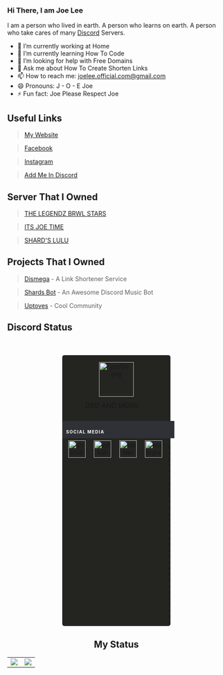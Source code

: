 ### Hi There, I am Joe Lee

I am a person who lived in earth. A person who learns on earth. A person who take cares of many [Discord](https://discord.com) Servers.



- 🔭 I’m currently working at Home
- 🌱 I’m currently learning How To Code 
- 🤔 I’m looking for help with Free Domains
- 💬 Ask me about How To Create Shorten Links
- 📫 How to reach me: joelee.official.com@gmail.com
- 😄 Pronouns: J - O - E Joe
- ⚡ Fun fact: Joe Please Respect Joe 



## Useful Links

> [My Website](https://www.joelee.ga)

> [Facebook](https://fb.com/joelee2008)

> [Instagram](https://Instagram.com/cheeyong_08)

> [Add Me In Discord](https://www.joelee.ga/discord)

## Server That I Owned 

> [THE LEGENDZ BRWL STARS](https://discord.gg/MpdByee)

> [ITS JOE TIME](https://discord.gg/eCFNU7m)

> [SHARD'S LULU](https://discord.gg/f6WTfguWP4)

## Projects That I Owned


> [Dismega](https://www.disme.ga) - A Link Shortener Service

> [Shards Bot](https://www.shards.ga) - An Awesome Discord Music Bot

> [Uptoves](https://www.uptoves.ga) - Cool Community


## Discord Status

<style>.card {
    background-color: rgb(36,36,33);
    width: 250px;
    border-radius: 5px;
}

.adjust {
    padding: 16px;
}

.text-white {
    font-size: 16px;
    margin-top: 10px;
    font-weight: 500;
}
.second {
    padding: 9px;
    padding-right: 0px;
    background-color: #2f3136;
    width: 250;
}

.third {
    padding: 9px;
    padding-right: 0px;
    background-color: #7289da;
    width: 250;
    border-bottom-left-radius: 5px;
    border-bottom-right-radius: 5px;
}
.text-social {
    color: white;
    text-align: left;
    text-align: left;
    font-weight: 700;
    text-transform: uppercase;
    font-size: 10px;
    margin-bottom: 0px;
    letter-spacing: 1.3px;
}

.social {
    float: left;
    margin: 14px;
}

.youtube {
    margin-left: 5px;
}

.btn {
    height: 60px;
    width: 200px;
    margin: 0rem;
    padding: 0;
    border: none;
    box-shadow: none;
    float: left;
    border-radius: 5px;
    margin-top: 5px;
    text-transform: none;
}

.text-server {
    font-size: 16px;
    margin-top: 16px;
    font-weight: 500;
    color: #fff;
    float: left;
}</style>
<html lang="en">
  <head>
    <!-- Required meta tags -->
    <meta charset="utf-8">
    <meta name="viewport" content="width=device-width, initial-scale=1, shrink-to-fit=no">
    <!-- Font Awesome -->
    <link rel="stylesheet" href="https://use.fontawesome.com/releases/v5.8.2/css/all.css">
    <!-- Google Fonts -->
    <link rel="stylesheet" href="https://fonts.googleapis.com/css?family=Roboto:300,400,500,700&display=swap">
    <!-- Bootstrap core CSS -->
    <link href="https://cdnjs.cloudflare.com/ajax/libs/twitter-bootstrap/4.5.0/css/bootstrap.min.css" rel="stylesheet">
    <!-- Material Design Bootstrap -->
    <link href="https://cdnjs.cloudflare.com/ajax/libs/mdbootstrap/4.19.1/css/mdb.min.css" rel="stylesheet">
    <!-- main.css -->
    <link rel="stylesheet" href="../style.css">
    <!--site Title-->
    <title>Discord Profile Card</title>
  </head>
  <body>
<br>
<br>
<div class="container">
    <center>
<!--First-->

<div class="card">
    <div class="adjust">
        <img src="https://cdn.discordapp.com/attachments/591157769181069332/730840844793282690/ic_launcher.png" alt="profile img" class="rounded-circle" width="80px" height="80px">
        <h1 class="text-white">DBD AND MORE <img src="https://cdn.discordapp.com/attachments/591157769181069332/752622240486522943/check.png" height="16" width="16" ></h1>
    </div>


<div class="card-body second">
    <p class="text-social">
        Social Media
    </p>
<a href="https://youtube.com/dbdandmore">
    <img src="https://cdn.discordapp.com/attachments/591157769181069332/752117422483308544/youtube.png" alt="youtube icon" class="social youtube" height="40" width="40">
</a>
<a href="https://github.com/CTK-WARRIOR">
    <img src="https://discordapp.com/assets/5d69e29f0d71aaa04ed9725100199b4e.png" alt="github icon" class="social youtube" height="40" width="40">
</a>
<a href="https://twitter.com">
    <img src="https://discordapp.com/assets/4662875160dc4c56954003ebda995414.png" alt="twitter icon" class="social youtube" height="40" width="40">
</a>
<a href="https://instagram.com">
    <img src="https://www.freepnglogos.com/uploads/instagram-logo-png-transparent-0.png" alt="instagram icon" class="social youtube" height="40" width="40">
</a>
    </div>

    <div class="card-body third">
    <p class="text-social">Join Our Server</p>
    <button type="button" onclick="location.href='https://discord.gg/qQN7YdE';" class="btn">
    <img src="https://cdn.discordapp.com/icons/598122945604354053/a_b5495d57f47c3e368b396c638c2a69bb.gif" alt="server icon" class="rounded-circle social" width="40px" height="40px">
    <p class="text-server"> CTK's Server</p>
    </button>
    </div>
    </center>
</div>
    <script src="https://code.jquery.com/jquery-3.5.1.slim.min.js" integrity="sha384-DfXdz2htPH0lsSSs5nCTpuj/zy4C+OGpamoFVy38MVBnE+IbbVYUew+OrCXaRkfj" crossorigin="anonymous"></script>
    <script src="https://cdn.jsdelivr.net/npm/popper.js@1.16.1/dist/umd/popper.min.js" integrity="sha384-9/reFTGAW83EW2RDu2S0VKaIzap3H66lZH81PoYlFhbGU+6BZp6G7niu735Sk7lN" crossorigin="anonymous"></script>
    <script src="https://stackpath.bootstrapcdn.com/bootstrap/4.5.2/js/bootstrap.min.js" integrity="sha384-B4gt1jrGC7Jh4AgTPSdUtOBvfO8shuf57BaghqFfPlYxofvL8/KUEfYiJOMMV+rV" crossorigin="anonymous"></script>
  </body>
</html>



## My Status

<table>
  <tr>
    <td align="center" style="padding=0;width=50%;">
      <img align="center" style="padding=0;" src="https://github-readme-stats.vercel.app/api/?username=joeleeofficial&show_icons=true&title_color=4F8CC9&text_color=9f9f9f&bg_color=00000000&hide_border=true&icon_color=4F8CC9&hide_title=true&count_private=true" />
    </td>
    <td align="center" style="padding=0;width=50%;">
      <img align="center" style="padding=0;" src="https://github-readme-stats.quantumlytangled.vercel.app/api/top-langs/?username=joeleeofficial&layout=compact&show_icons=true&title_color=4F8CC9&text_color=9f9f9f&bg_color=00000000&hide_border=true&icon_color=00000000&count_private=true&hide=lua" />
    </td>
  </tr>
</table>



